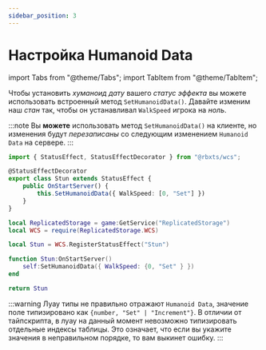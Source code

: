 ```yaml
---
sidebar_position: 3
---
```


# Настройка Humanoid Data

import Tabs from "@theme/Tabs";
import TabItem from "@theme/TabItem";

Чтобы установить *хуманоид дату* вашего *статус эффекта* вы можете использовать встроенный метод `SetHumanoidData()`.
Давайте изменим наш *стан* так, чтобы он устанавливал `WalkSpeed` игрока на *ноль*.

:::note
Вы **можете** использовать метод `SetHumanoidData()` на клиенте, но изменения будут *перезаписаны* со следующим изменением `Humanoid Data` на сервере.
:::

<Tabs groupId="languages">
<TabItem value="TypeScript" default>

```ts title="attack.ts" showLineNumbers {6-6}
import { StatusEffect, StatusEffectDecorator } from "@rbxts/wcs";

@StatusEffectDecorator
export class Stun extends StatusEffect {
	public OnStartServer() {
		this.SetHumanoidData({ WalkSpeed: [0, "Set"] })
	}
}
```

</TabItem>
<TabItem value="Luau">

```lua title="attack.lua" showLineNumbers {7-7}
local ReplicatedStorage = game:GetService("ReplicatedStorage")
local WCS = require(ReplicatedStorage.WCS)

local Stun = WCS.RegisterStatusEffect("Stun")

function Stun:OnStartServer()
	self:SetHumanoidData({ WalkSpeed: {0, "Set" } })
end

return Stun
```

:::warning
Луау типы не правильно отражают `Humanoid Data`, значение поле типизировано как `{number, "Set" | "Increment"}`.
В отличии от тайпскрипта, в луау на данный момент невозможно типизировать отдельные индексы таблицы.
Это означает, что если вы укажите значения в неправильном порядке, то вам выкинет ошибку.
:::

</TabItem>
</Tabs>